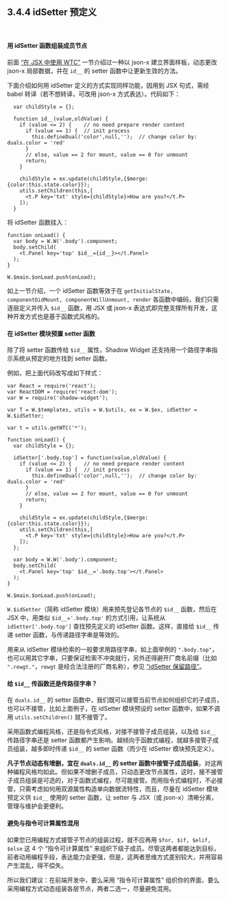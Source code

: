 3.4.4 idSetter 预定义
----------------

&nbsp;

#### 用 idSetter 函数组装成员节点

前面 [“在 JSX 中使用 WTC”](#3.4.1.) 一节介绍过一种以 json-x 建立界面样板，动态更改 json-x 局部数据，并在 `id__` 的 setter 函数中让更新生效的方法。

下面介绍如何用 idSetter 定义的方式实现同样功能，因用到 JSX 句式，需经 babel 转译（若不想转译，可改用 json-x 方式表达）。代码如下：

```
  var childStyle = {};
  
  function id__(value,oldValue) {
    if (value <= 2) {    // no need prepare render content
      if (value == 1) {  // init process
        this.defineDual('color',null,'');  // change color by: duals.color = 'red'
      }
      // else, value == 2 for mount, value == 0 for unmount
      return;
    }
    
    childStyle = ex.update(childStyle,{$merge:{color:this.state.color}});
    utils.setChildren(this,[
      <t.P key='txt' style={childStyle}>How are you?</t.P>
    ]);
  }
```

将 idSetter 函数挂入：

```
function onLoad() {
  var body = W.W('.body').component;
  body.setChild(
    <t.Panel key='top' $id__={id__}></t.Panel>
  );
}

W.$main.$onLoad.push(onLoad);
```

如上一节介绍，一个 idSetter 函数等效于在 `getInitialState, componentDidMount, componentWillUnmount, render` 各函数中编码，我们只需逐层定义并传入 `$id__` 函数，用 JSX 或 json-x 表达式即完整支撑所有开发，这种开发方式也是基于函数式风格的。

#### 在 idSetter 模块预置 setter 函数

除了将 setter 函数传给 `$id__` 属性，Shadow Widget 还支持用一个路径字串指示系统从预定的地方找到 setter 函数。

例如，把上面代码改写成如下样式：

```
var React = require('react');
var ReactDOM = require('react-dom');
var W = require('shadow-widget');

var T = W.$templates, utils = W.$utils, ex = W.$ex, idSetter = W.$idSetter;

var t = utils.getWTC('*');

function onLoad() {
  var childStyle = {};
  
  idSetter['.body.top'] = function(value,oldValue) {
    if (value <= 2) {    // no need prepare render content
      if (value == 1) {  // init process
        this.defineDual('color',null,'');  // change color by: duals.color = 'red'
      }
      // else, value == 2 for mount, value == 0 for unmount
      return;
    }
    
    childStyle = ex.update(childStyle,{$merge:{color:this.state.color}});
    utils.setChildren(this,[
      <t.P key='txt' style={childStyle}>How are you?</t.P>
    ]);
  };
  
  var body = W.W('.body').component;
  body.setChild(
    <t.Panel key='top' $id__='.body.top'></t.Panel>
  );
}

W.$main.$onLoad.push(onLoad);
```

`W.$idSetter`（简称 idSetter 模块）用来预先登记各节点的 `$id__` 函数，然后在 JSX 中，用类似 `$id__='.body.top'` 的方式引用，让系统从 `idSetter['.body.top']` 查找预先定义的 idSetter 函数。这样，直接给 `$id__` 传递 setter 函数，与传递路径字串是等效的。

用来从 idSetter 模块检索的一般要求用路径字串，如上面举例的 `".body.top"`，也可以用其它字串，只要保证检索不冲突就行，另外还得避开厂商名前缀（比如 `".rewgt."`，`rewgt` 是经合法注册的厂商名称），参见 [“idSetter 保留路径”](#3.2.3.!idsetter)。

#### 给 `$id__` 传函数还是传路径字串？

在 `duals.id__` 的 setter 函数中，我们既可以接管当前节点如何组织它的子成员，也可以不接管，比如上面例子，在 idSetter 模块预设的 setter 函数中，如果不调用 `utils.setChildren()` 就不接管了。

采用函数式编程风格，还是指令式风格，对接不接管子成员组装，以及给 `$id__` 传路径字串还是 setter 函数都产生影响。越倾向于函数式编程，就越多接管子成员组装，越多即时传递 `$id__` 的 setter 函数（而少在 idSetter 模块预先定义）。

**凡子节点动态有增删，宜在 `duals.id__` 的 setter 函数中接管子成员组装**，对这两种编程风格均如此。但如果不增删子成员，只动态更改节点属性，这时，接不接管子成员组装是可选的，对于函数式编程，尽可能接管。而用指令式编程时，不必接管，只需考虑如何用双源属性构造单向数据流特性，而且，尽量在 idSetter 模块预定义供 `$id__` 使用的 setter 函数，让 setter 与 JSX（或 json-x）清晰分离，管理与维护会更便利。

#### 避免与指令可计算属性混用

如果您已用编程方式接管子节点的组装过程，就不应再用 `$for, $if, $elif, $else` 这 4 个 “指令可计算属性” 来组织下级子成员。尽管这两者都能达到目标，前者动用编程手段，表达能力会更强，但是，这两者思维方式差别较大，并用容易产生混乱，得不偿失。

所以我们建议：在前端开发中，要么采用 “指令可计算属性” 组织你的界面，要么采用编程方式动态组装各层节点，两者二选一，尽量避免混用。

&nbsp;
